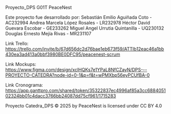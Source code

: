 Proyecto_DPS G01T
PeaceNest

Este proyecto fue desarrollado por:
Sebastián Emilio Aguiñada Coto - AC232994 
Andrea Marcela López Rosales - LR232978 
Héctor David Guevara Escobar - GE233262 
Miguel Angel Urrutia Quintanilla - UQ230132 
Douglas Ernesto Mejía Rivas - MR231107 


Link Trello: https://trello.com/invite/b/67d656dc2d76bae1eb673f59/ATTIb12eac46a1bb430ea3ad413a0bbf3980BE0DFC95/peacenest-scrum

Link Mockups: https://www.figma.com/design/xclHQKs7e1YPaL8NfCZayN/DPS---PROYECTO-CATEDRA?node-id=0-1&p=f&t=wPMXbp56eyPCUfBA-0

Link Cronograma: https://app.ganttpro.com/shared/token/35322837ec4996af85a3cc688405102324bb01c4dacc3766bb24087dd75cf961/1715283 

Proyecto Catedra_DPS © 2025 by PeaceNest is licensed under CC BY 4.0
